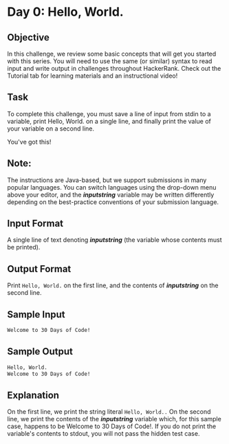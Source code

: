 # Day 0: Hello, World.

## Objective 

In this challenge, we review some basic concepts that will get you started with this series. You will need to use the same (or similar) syntax to read input and write output in challenges throughout HackerRank. Check out the Tutorial tab for learning materials and an instructional video!

## Task 

To complete this challenge, you must save a line of input from stdin to a variable, print Hello, World. on a single line, and finally print the value of your variable on a second line.

You've got this!

## Note: 
The instructions are Java-based, but we support submissions in many popular languages. You can switch languages using the drop-down menu above your editor, and the **_inputstring_** variable may be written differently depending on the best-practice conventions of your submission language.

## Input Format

A single line of text denoting **_inputstring_** (the variable whose contents must be printed).

## Output Format

Print ```Hello, World.``` on the first line, and the contents of **_inputstring_** on the second line.

## Sample Input

```bash
Welcome to 30 Days of Code!
```

## Sample Output

```bash
Hello, World. 
Welcome to 30 Days of Code!
```

## Explanation

On the first line, we print the string literal ```Hello, World..``` On the second line, we print the contents of the **_inputstring_** variable which, for this sample case, happens to be Welcome to 30 Days of Code!. If you do not print the variable's contents to stdout, you will not pass the hidden test case.